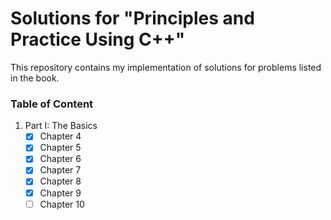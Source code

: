 # Solutions for "Principles and Practice Using C++"

This repository contains my implementation of solutions for problems listed in the book.

### Table of Content

1. Part I: The Basics
   - [X] Chapter 4
   - [X] Chapter 5
   - [X] Chapter 6
   - [X] Chapter 7
   - [X] Chapter 8
   - [X] Chapter 9
   - [ ] Chapter 10
